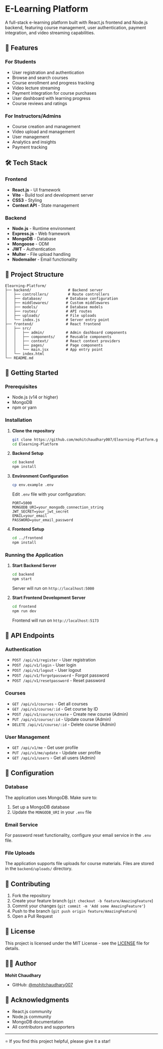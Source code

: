# E-Learning Platform

A full-stack e-learning platform built with React.js frontend and Node.js backend, featuring course management, user authentication, payment integration, and video streaming capabilities.

## 🚀 Features

### For Students
- User registration and authentication
- Browse and search courses
- Course enrollment and progress tracking
- Video lecture streaming
- Payment integration for course purchases
- User dashboard with learning progress
- Course reviews and ratings

### For Instructors/Admins
- Course creation and management
- Video upload and management
- User management
- Analytics and insights
- Payment tracking

## 🛠️ Tech Stack

### Frontend
- **React.js** - UI framework
- **Vite** - Build tool and development server
- **CSS3** - Styling
- **Context API** - State management

### Backend
- **Node.js** - Runtime environment
- **Express.js** - Web framework
- **MongoDB** - Database
- **Mongoose** - ODM
- **JWT** - Authentication
- **Multer** - File upload handling
- **Nodemailer** - Email functionality

## 📁 Project Structure

```
Elearning-Platform/
├── backend/                 # Backend server
│   ├── controllers/         # Route controllers
│   ├── database/           # Database configuration
│   ├── middlewares/        # Custom middlewares
│   ├── models/             # Database models
│   ├── routes/             # API routes
│   ├── uploads/            # File uploads
│   └── index.js            # Server entry point
├── frontend/               # React frontend
│   ├── src/
│   │   ├── admin/          # Admin dashboard components
│   │   ├── components/     # Reusable components
│   │   ├── context/        # React context providers
│   │   ├── pages/          # Page components
│   │   └── main.jsx        # App entry point
│   └── index.html
└── README.md
```

## 🚀 Getting Started

### Prerequisites
- Node.js (v14 or higher)
- MongoDB
- npm or yarn

### Installation

1. **Clone the repository**
   ```bash
   git clone https://github.com/mohitchaudhary007/Elearning-Platform.git
   cd Elearning-Platform
   ```

2. **Backend Setup**
   ```bash
   cd backend
   npm install
   ```

3. **Environment Configuration**
   ```bash
   cp env.example .env
   ```
   Edit `.env` file with your configuration:
   ```env
   PORT=5000
   MONGODB_URI=your_mongodb_connection_string
   JWT_SECRET=your_jwt_secret
   EMAIL=your_email
   PASSWORD=your_email_password
   ```

4. **Frontend Setup**
   ```bash
   cd ../frontend
   npm install
   ```

### Running the Application

1. **Start Backend Server**
   ```bash
   cd backend
   npm start
   ```
   Server will run on `http://localhost:5000`

2. **Start Frontend Development Server**
   ```bash
   cd frontend
   npm run dev
   ```
   Frontend will run on `http://localhost:5173`

## 📝 API Endpoints

### Authentication
- `POST /api/v1/register` - User registration
- `POST /api/v1/login` - User login
- `POST /api/v1/logout` - User logout
- `POST /api/v1/forgotpassword` - Forgot password
- `POST /api/v1/resetpassword` - Reset password

### Courses
- `GET /api/v1/courses` - Get all courses
- `GET /api/v1/course/:id` - Get course by ID
- `POST /api/v1/course/create` - Create new course (Admin)
- `PUT /api/v1/course/:id` - Update course (Admin)
- `DELETE /api/v1/course/:id` - Delete course (Admin)

### User Management
- `GET /api/v1/me` - Get user profile
- `PUT /api/v1/me/update` - Update user profile
- `GET /api/v1/users` - Get all users (Admin)

## 🔧 Configuration

### Database
The application uses MongoDB. Make sure to:
1. Set up a MongoDB database
2. Update the `MONGODB_URI` in your `.env` file

### Email Service
For password reset functionality, configure your email service in the `.env` file.

### File Uploads
The application supports file uploads for course materials. Files are stored in the `backend/uploads/` directory.

## 🤝 Contributing

1. Fork the repository
2. Create your feature branch (`git checkout -b feature/AmazingFeature`)
3. Commit your changes (`git commit -m 'Add some AmazingFeature'`)
4. Push to the branch (`git push origin feature/AmazingFeature`)
5. Open a Pull Request

## 📄 License

This project is licensed under the MIT License - see the [LICENSE](LICENSE) file for details.

## 👨‍💻 Author

**Mohit Chaudhary**
- GitHub: [@mohitchaudhary007](https://github.com/mohitchaudhary007)

## 🙏 Acknowledgments

- React.js community
- Node.js community
- MongoDB documentation
- All contributors and supporters

---

⭐ If you find this project helpful, please give it a star!
